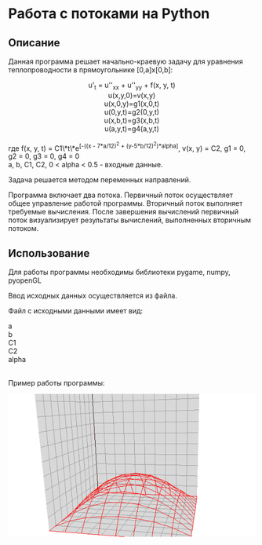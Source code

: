 # Работа с потоками на Python
## Описание
<p>Данная программа решает начально-краевую задачу для уравнения теплопроводности в прямоугольнике [0,a]x[0,b]:</p>
<div align="center">u'<sub>t</sub> = u''<sub>xx</sub> + u''<sub>yy</sub> + f(x, y, t)<br>
u(x,y,0)=v(x,y)<br>
u(x,0,y)=g1(x,0,t)<br>
u(0,y,t)=g2(0,y,t)<br>
u(x,b,t)=g3(x,b,t)<br>
u(a,y,t)=g4(a,y,t)<br></div>
<br>где f(x, y, t) = C1\*t\*e<sup>[-((x - 7*a/12)<sup>2</sup> + (y-5*b/12)<sup>2</sup>)*alpha]</sup>, v(x, y) = C2, g1 = 0, g2 = 0, g3 = 0, g4 = 0<br>
a, b, C1, C2, 0 < alpha < 0.5 - входные данные.<br></alpha>
<p>Задача решается методом переменных направлений.</p>
<p>Программа включает два потока. Первичный поток осуществляет общее управление работой программы. Вторичный поток выполняет требуемые вычисления. После завершения вычислений первичный поток визуализирует результаты вычислений, выполненных вторичным потоком.</p>

## Использование
<p>Для работы программы необходимы библиотеки pygame, numpy, pyopenGL</p>
<p>Ввод исходных данных осуществляется из файла.</p>
<p>Файл с исходными данными имеет вид:</p>
<div>
a<br>
b<br>
C1<br>
C2<br>
alpha<br>
</div>
<br>
<p>Пример работы программы:</p>
<div align="center">
<img src="anim.gif"/>
</div>
